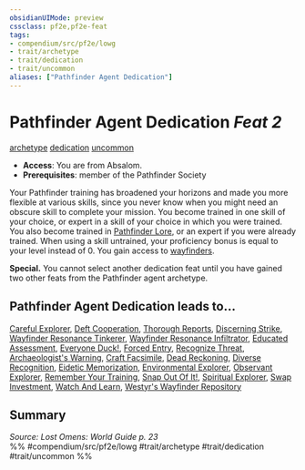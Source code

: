 ```yaml
---
obsidianUIMode: preview
cssclass: pf2e,pf2e-feat
tags:
- compendium/src/pf2e/lowg
- trait/archetype
- trait/dedication
- trait/uncommon
aliases: ["Pathfinder Agent Dedication"]
---
```

# Pathfinder Agent Dedication  *Feat 2*  
[archetype](../../Rules/traits/archetype.md)  [dedication](../../Rules/traits/dedication.md)  [uncommon](../../Rules/traits/uncommon.md)  

- **Access**: You are from Absalom.
- **Prerequisites**: member of the Pathfinder Society

Your Pathfinder training has broadened your horizons and made you more flexible at various skills, since you never know when you might need an obscure skill to complete your mission. You become trained in one skill of your choice, or expert in a skill of your choice in which you were trained. You also become trained in [Pathfinder Lore](../skills.md#Lore), or an expert if you were already trained. When using a skill untrained, your proficiency bonus is equal to your level instead of 0. You gain access to [wayfinders](../equipment/items/wayfinder.md).

**Special.** You cannot select another dedication feat until you have gained two other feats from the Pathfinder agent archetype.

## Pathfinder Agent Dedication leads to...

[Careful Explorer](careful-explorer-lowg.md), [Deft Cooperation](deft-cooperation-lowg.md), [Thorough Reports](thorough-reports-lowg.md), [Discerning Strike](discerning-strike-lopsg.md), [Wayfinder Resonance Tinkerer](wayfinder-resonance-tinkerer-lowg.md), [Wayfinder Resonance Infiltrator](wayfinder-resonance-infiltrator-lopsg.md), [Educated Assessment](educated-assessment-locg.md), [Everyone Duck!](everyone-duck-locg.md), [Forced Entry](forced-entry-locg.md), [Recognize Threat](recognize-threat-locg.md), [Archaeologist's Warning](archaeologists-warning-lopsg.md), [Craft Facsimile](craft-facsimile-lopsg.md), [Dead Reckoning](dead-reckoning-lopsg.md), [Diverse Recognition](diverse-recognition-lopsg.md), [Eidetic Memorization](eidetic-memorization-lopsg.md), [Environmental Explorer](environmental-explorer-lopsg.md), [Observant Explorer](observant-explorer-lopsg.md), [Remember Your Training](remember-your-training-lopsg.md), [Snap Out Of It!](snap-out-of-it-lopsg.md), [Spiritual Explorer](spiritual-explorer-lopsg.md), [Swap Investment](swap-investment-lopsg.md), [Watch And Learn](watch-and-learn-lopsg.md), [Westyr's Wayfinder Repository](westyrs-wayfinder-repository-lopsg.md)

## Summary

*Source: Lost Omens: World Guide p. 23*  
%% #compendium/src/pf2e/lowg #trait/archetype #trait/dedication #trait/uncommon %%